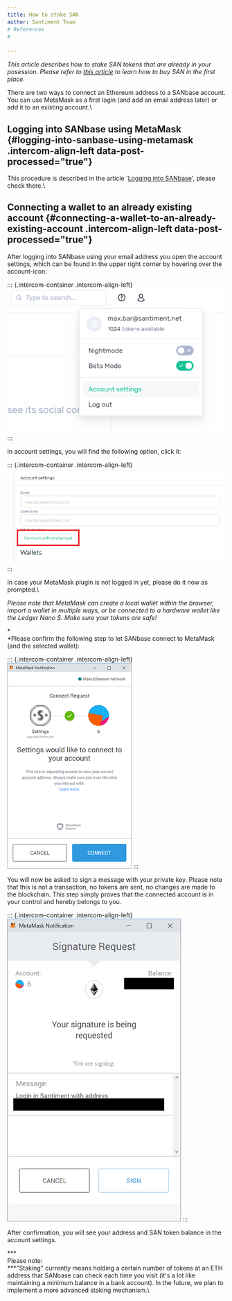 ```yaml
---
title: How to stake SAN
author: Santiment Team
# References
#

---
```


*This article describes how to stake SAN tokens that are already in your
posession. Please refer to* [*this
article*](/intercom-articles/getting-started/san-tokens-and-metamask/how-to-buy-san)
*to learn how to buy SAN in the first place.*

There are two ways to connect an Ethereum address to a SANbase account.
You can use MetaMask as a first login (and add an email address later)
or add it to an existing account.\

Logging into SANbase using MetaMask {#logging-into-sanbase-using-metamask .intercom-align-left data-post-processed="true"}
-----------------------------------

This procedure is described in the article \'[Logging into
SANbase](/intercom-articles/getting-started/sanbase/logging-into-sanbase)\',
please check there.\

Connecting a wallet to an already existing account {#connecting-a-wallet-to-an-already-existing-account .intercom-align-left data-post-processed="true"}
--------------------------------------------------

After logging into SANbase using your email address you open the account
settings, which can be found in the upper right corner by hovering over
the account-icon:

::: {.intercom-container .intercom-align-left}
![](41_account_settings.png)
:::

In account settings, you will find the following option, click it:

::: {.intercom-container .intercom-align-left}
![](44_connect_wallet_with_mm.png)
:::

In case your MetaMask plugin is not logged in yet, please do it now as
prompted.\

*Please note that MetaMask can create a local wallet within the browser,
import a wallet in multiple ways, or be connected to a hardware wallet
like the Ledger Nano S. Make sure your tokens are safe!*

*\
*Please confirm the following step to let SANbase connect to MetaMask
(and the selected wallet):

::: {.intercom-container .intercom-align-left}
![](45_connect_wallet_with_mm2.png)
:::

You will now be asked to sign a message with your private key. Please
note that this is not a transaction, no tokens are sent, no changes are
made to the blockchain. This step simply proves that the connected
account is in your control and hereby belongs to you.

::: {.intercom-container .intercom-align-left}
![](46_connect_wallet_with_mm_sign.png)
:::

After confirmation, you will see your address and SAN token balance in
the account settings.

***\
Please note:\
***"Staking" currently means holding a certain number of tokens at an
ETH address that SANbase can check each time you visit (it's a lot like
maintaining a minimum balance in a bank account). In the future, we plan
to implement a more advanced staking mechanism.\
